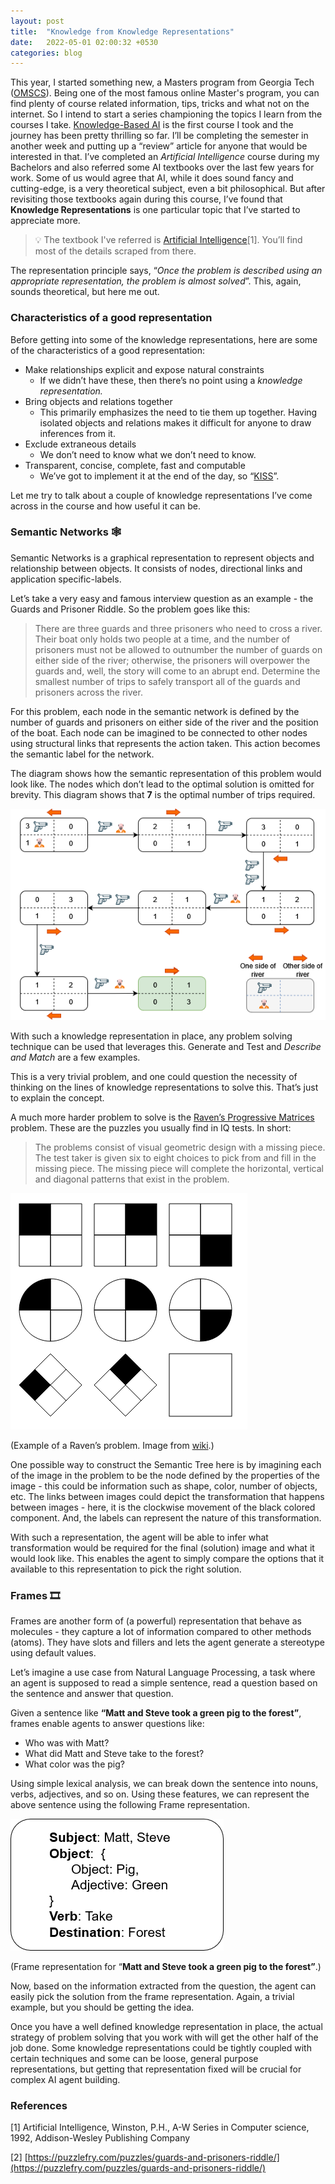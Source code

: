 ```yaml
---
layout: post
title:  "Knowledge from Knowledge Representations"
date:   2022-05-01 02:00:32 +0530
categories: blog
---
```


This year, I started something new, a Masters program from Georgia Tech ([OMSCS](https://omscs.gatech.edu/)). Being one of the most famous online Master's program, you can find plenty of course related information, tips, tricks and what not on the internet. So I intend to start a series championing the topics I learn from the courses I take. [Knowledge-Based AI](https://omscs.gatech.edu/cs-7637-knowledge-based-artificial-intelligence-cognitive-systems/) is the first course I took and the journey has been pretty thrilling so far. I’ll be completing the semester in another week and putting up a “review” article for anyone that would be interested in that. I’ve completed an *Artificial Intelligence* course during my Bachelors and also referred some AI textbooks over the last few years for work. Some of us would agree that AI, while it does sound fancy and cutting-edge, is a very theoretical subject, even a bit philosophical. But after revisiting those textbooks again during this course, I’ve found that **Knowledge Representations** is one particular topic that I’ve started to appreciate more.


> 💡 The textbook I've referred is [Artificial Intelligence](https://books.google.co.in/books?id=b4owngEACAAJ)[1]. You’ll find most of the details scraped from there.



The representation principle says, “*Once the problem is described using an appropriate representation, the problem is almost solved*”. This, again, sounds theoretical, but here me out.

### Characteristics of a good representation

Before getting into some of the knowledge representations, here are some of the characteristics of a good representation:

- Make relationships explicit and expose natural constraints
    - If we didn’t have these, then there’s no point using a *knowledge representation.*
- Bring objects and relations together
    - This primarily emphasizes the need to tie them up together. Having isolated objects and relations makes it difficult for anyone to draw inferences from it.
- Exclude extraneous details
    - We don’t need to know what we don’t need to know.
- Transparent, concise, complete, fast and computable
    - We’ve got to implement it at the end of the day, so “[KISS](https://en.wikipedia.org/wiki/KISS_principle)”.

Let me try to talk about a couple of knowledge representations I’ve come across in the course and how useful it can be. 

### Semantic Networks 🕸️

Semantic Networks is a graphical representation to represent objects and relationship between objects. It consists of nodes, directional links and application specific-labels.

Let’s take a very easy and famous interview question as an example - the Guards and Prisoner Riddle. So the problem goes like this:

> There are three guards and three prisoners who need to cross a river. Their boat only holds two people at a time, and the number of prisoners must not be allowed to outnumber the number of guards on either side of the river; otherwise, the prisoners will overpower the guards and, well, the story will come to an abrupt end. Determine the smallest number of trips to safely transport all of the guards and prisoners across the river.
> 

For this problem, each node in the semantic network is defined by the number of guards and prisoners on either side of the river and the position of the boat. Each node can be imagined to be connected to other nodes using structural links that represents the action taken. This action becomes the semantic label for the network.

The diagram shows how the semantic representation of this problem would look like.  The nodes which don’t lead to the optimal solution is omitted for brevity. This diagram shows that **7** is the optimal number of trips required.


![blog.png](/assets/2022-05-01/blog.png)

With such a knowledge representation in place, any problem solving technique can be used that leverages this. Generate and Test and *Describe and Match* are a few examples.

This is a very trivial problem, and one could question the necessity of thinking on the lines of knowledge representations to solve this. That’s just to explain the concept.

A much more harder problem to solve is the [Raven’s Progressive Matrices](https://en.wikipedia.org/wiki/Raven%27s_Progressive_Matrices) problem. These are the puzzles you usually find in IQ tests.  In short:

> The problems consist of visual geometric design with a missing piece. The test taker is given six to eight choices to pick from and fill in the missing piece. The missing piece will complete the horizontal, vertical and diagonal patterns that exist in the problem.
> 

![Example of a Raven’s problem. Image from [wiki](https://en.wikipedia.org/wiki/Raven%27s_Progressive_Matrices).](/assets/2022-05-01/RPM.png)

(Example of a Raven’s problem. Image from [wiki](https://en.wikipedia.org/wiki/Raven%27s_Progressive_Matrices).)

One possible way to construct the Semantic Tree here is by imagining each of the image in the problem to be the node defined by the properties of the image - this could be information such as shape, color, number of objects, etc. The links between images could depict the transformation that happens between images - here, it is the clockwise movement of the black colored component. And, the labels can represent the nature of this transformation. 

With such a representation, the agent will be able to infer what transformation would be required for the final (solution) image and what it would look like. This enables the agent to simply compare the options that it available to this representation to pick the right solution.

### Frames 🎞️

Frames are another form of (a powerful) representation that behave as molecules - they capture a lot of information compared to other methods (atoms). They have slots and fillers and lets the agent generate a stereotype using default values. 

Let’s imagine a use case from Natural Language Processing, a task where an agent is supposed to read a simple sentence, read a question based on the sentence and answer that question.

Given a sentence like **“Matt and Steve took a green pig to the forest”**, frames enable agents to answer questions like:

- Who was with Matt?
- What did Matt and Steve take to the forest?
- What color was the pig?

Using simple lexical analysis, we can break down the sentence into nouns, verbs, adjectives, and so on. Using these features, we can represent the above sentence using the following Frame representation.

![Frame representation for “**Matt and Steve took a green pig to the forest”**](/assets/2022-05-01/Frames.png)

(Frame representation for “**Matt and Steve took a green pig to the forest”**.)

Now, based on the information extracted from the question, the agent can easily pick the solution from the frame representation. Again, a trivial example, but you should be getting the idea.

Once you have a well defined knowledge representation in place, the actual strategy of problem solving that you work with will get the other half of the job done. Some knowledge representations could be tightly coupled with certain techniques and some can be loose, general purpose representations, but getting that representation fixed will be crucial for complex AI agent building. 

### References

[1] Artificial Intelligence, Winston, P.H., A-W Series in Computer science, 1992, Addison-Wesley Publishing Company

[2] [https://puzzlefry.com/puzzles/guards-and-prisoners-riddle/](https://puzzlefry.com/puzzles/guards-and-prisoners-riddle/)